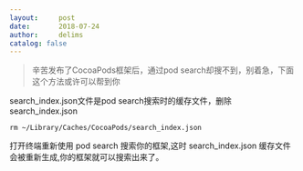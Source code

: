 ```yaml
---
layout:     post
date:       2018-07-24
author:     delims
catalog: false
---
```


>辛苦发布了CocoaPods框架后，通过pod search却搜不到，别着急，下面这个方法或许可以帮到你

search_index.json文件是pod search搜索时的缓存文件，删除 search_index.json

`rm ~/Library/Caches/CocoaPods/search_index.json`

打开终端重新使用 pod search 搜索你的框架,这时 search_index.json 缓存文件会被重新生成,你的框架就可以搜索出来了。


